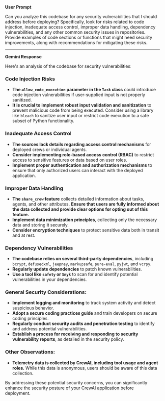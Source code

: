 **User Prompt**

Can you analyze this codebase for any security vulnerabilities that I should address before deploying? Specifically, look for risks related to code injection, inadequate access control, improper data handling, dependency vulnerabilities, and any other common security issues in repositories. Provide examples of code sections or functions that might need security improvements, along with recommendations for mitigating these risks.

---

**Gemini Response**

Here's an analysis of the codebase for security vulnerabilities:

### Code Injection Risks

*   **The `allow_code_execution` parameter in the `Task` class** could introduce code injection vulnerabilities if user-supplied input is not properly sanitized.
*   **It is crucial to implement robust input validation and sanitization** to prevent malicious code from being executed. Consider using a library like `bleach` to sanitize user input or restrict code execution to a safe subset of Python functionality.

### Inadequate Access Control

*   **The sources lack details regarding access control mechanisms** for deployed crews or individual agents. 
*   **Consider implementing role-based access control (RBAC)** to restrict access to sensitive features or data based on user roles.  
*   **Implement proper authentication and authorization mechanisms** to ensure that only authorized users can interact with the deployed application.

### Improper Data Handling

*   **The `share_crew` feature** collects detailed information about tasks, agents, and other attributes. **Ensure that users are fully informed about the data collected and provide clear options for opting out of this feature.**
*   **Implement data minimization principles**, collecting only the necessary data and storing it securely. 
*   **Consider encryption techniques** to protect sensitive data both in transit and at rest.

### Dependency Vulnerabilities

*   **The codebase relies on several third-party dependencies**, including `bcrypt`, `defusedxml`, `jeepney`, `markupsafe`, `pure-eval`, `pyjwt`, and `vcrpy`. 
*   **Regularly update dependencies** to patch known vulnerabilities.  
*   **Use a tool like `safety` or `Snyk`** to scan for and identify potential vulnerabilities in your dependencies.

### General Security Considerations:

*   **Implement logging and monitoring** to track system activity and detect suspicious behavior.
*   **Adopt a secure coding practices guide** and train developers on secure coding principles.
*   **Regularly conduct security audits and penetration testing** to identify and address potential vulnerabilities.
*   **Establish a process for receiving and responding to security vulnerability reports**, as detailed in the security policy.

### Other Observations:

*   **Telemetry data is collected by CrewAI, including tool usage and agent roles.** While this data is anonymous, users should be aware of this data collection.

By addressing these potential security concerns, you can significantly enhance the security posture of your CrewAI application before deployment.